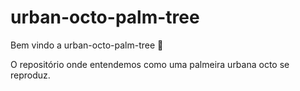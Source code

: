 # urban-octo-palm-tree

Bem vindo a urban-octo-palm-tree :tada:

O repositório onde entendemos como uma palmeira urbana octo se reproduz.

